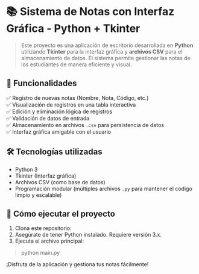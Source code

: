 # 📚 Sistema de Notas con Interfaz Gráfica - Python + Tkinter

> Este proyecto es una aplicación de escritorio desarrollada en **Python** utilizando **Tkinter** para la interfaz gráfica y **archivos CSV** para el almacenamiento de datos. El sistema permite gestionar las notas de los estudiantes de manera eficiente y visual.

## 🎯 Funcionalidades

✅ Registro de nuevas notas (Nombre, Nota, Código, etc.)  
✅ Visualización de registros en una tabla interactiva  
✅ Edición y eliminación lógica de registros  
✅ Validación de datos de entrada  
✅ Almacenamiento en archivos `.csv` para persistencia de datos  
✅ Interfaz gráfica amigable con el usuario

## 🛠️ Tecnologías utilizadas

- Python 3
- Tkinter (Interfaz gráfica)
- Archivos CSV (como base de datos)
- Programación modular (múltiples archivos `.py` para mantener el código limpio y escalable)

## 🚀 Cómo ejecutar el proyecto

1. Clona este repositorio:
2. Asegúrate de tener Python instalado. Requiere versión 3.x.
3. Ejecuta el archivo principal:
> python main.py

¡Disfruta de la aplicación y gestiona tus notas fácilmente!


